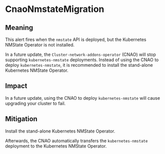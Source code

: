 <!-- Edited by Jiří Herrmann, 8 Nov 2022 -->

# CnaoNmstateMigration

## Meaning

This alert fires when the `nmstate` API is deployed, but the Kubernetes NMState Operator is not installed.

In a future update, the `Cluster-network-addons-operator` (CNAO) will stop supporting `kubernetes-nmstate` deployments. Instead of using the CNAO to deploy `kubernetes-nmstate`, it is recommended to install the stand-alone Kubernetes NMState Operator.

## Impact

In a future update, using the CNAO to deploy `kubernetes-nmstate` will cause upgrading your cluster to fail.

## Mitigation

Install the stand-alone Kubernetes NMState Operator.

Afterwards, the CNAO automatically transfers the `kubernetes-nmstate` deployment to the Kubernetes NMState Operator.

